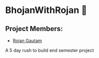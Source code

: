 # BhojanWithRojan 🍰

## Project Members:
- [Rojan Gautam](https://github.com/this-iskamal)

A 5 day rush to build end semester project
